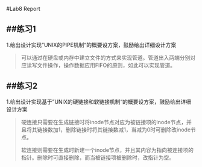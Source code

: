 #Lab8 Report

##练习1
---
1.给出设计实现”UNIX的PIPE机制“的概要设方案，鼓励给出详细设计方案

>	可以通过在硬盘或内存中建立文件的方式来实现管道。管道出入两端分别对应读写文件操作，操作数据应用FIFO的原则，如此可以实现管道。

##练习2
---
1.给出设计实现基于”UNIX的硬链接和软链接机制“的概要设方案，鼓励给出详细设计方案

>	硬连接只需要在生成链接时将inode节点对应为被链接项的inode节点，并且将其链接数加1，删除链接时将其链接数减1，当减为0时可删除改inode节点。
>	
>	软连接则需要在生成时新建一个inode节点，并且其内容为指向被连接项的指针。删除时可直接删除，而当被链接项被删除时，改指针为空。